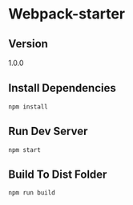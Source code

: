 # Webpack-starter

## Version
1.0.0

## Install Dependencies

`npm install`

## Run Dev Server

`npm start`

## Build To Dist Folder

`npm run build`
